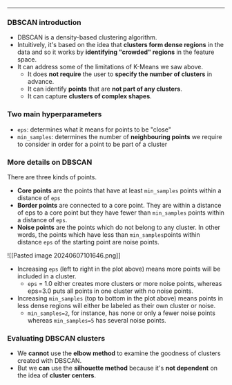 ***
### DBSCAN introduction
- DBSCAN is a density-based clustering algorithm.
- Intuitively, it's based on the idea that **clusters form dense regions** in the data and so it works by **identifying "crowded" regions** in the feature space.
- It can address some of the limitations of K-Means we saw above.
    - It does **not require** the user to **specify the number of clusters** in advance.
    - It can identify **points** that are **not part of any clusters**.
    - It can capture **clusters of complex shapes**.

### Two main hyperparameters

- `eps`: determines what it means for points to be "close"
- `min_samples`: determines the number of **neighbouring points** we require to consider in order for a point to be part of a cluster

### More details on DBSCAN
There are three kinds of points.
- **Core points** are the points that have at least `min_samples` points within a distance of `eps`
- **Border points** are connected to a core point. They are within a distance of eps to a core point but they have fewer than `min_samples` points within a distance of `eps`.
- **Noise points** are the points which do not belong to any cluster. In other words, the points which have less than `min_samples`points within distance `eps` of the starting point are noise points.

![[Pasted image 20240607101646.png]]
- Increasing `eps` (left to right in the plot above) means more points will be included in a cluster.
    - `eps` = 1.0 either creates more clusters or more noise points, whereas eps=3.0 puts all points in one cluster with no noise points.
- Increasing `min_samples` (top to bottom in the plot above) means points in less dense regions will either be labeled as their own cluster or noise.
    - `min_samples=2`, for instance, has none or only a fewer noise points whereas `min_samples=5` has several noise points.

### Evaluating DBSCAN clusters
- We **cannot** use the **elbow method** to examine the goodness of clusters created with DBSCAN.
- But we **can** use the **silhouette method** because it's **not dependent** on the idea of **cluster centers**.